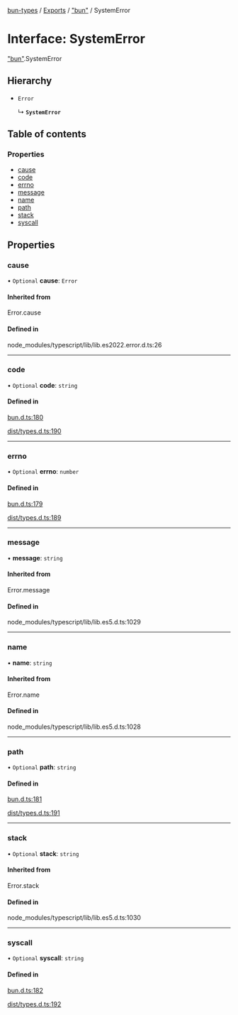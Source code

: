 [bun-types](../README.md) / [Exports](../modules.md) / ["bun"](../modules/bun_.md) / SystemError

# Interface: SystemError

["bun"](../modules/bun_.md).SystemError

## Hierarchy

- `Error`

  ↳ **`SystemError`**

## Table of contents

### Properties

- [cause](bun_.SystemError.md#cause)
- [code](bun_.SystemError.md#code)
- [errno](bun_.SystemError.md#errno)
- [message](bun_.SystemError.md#message)
- [name](bun_.SystemError.md#name)
- [path](bun_.SystemError.md#path)
- [stack](bun_.SystemError.md#stack)
- [syscall](bun_.SystemError.md#syscall)

## Properties

### cause

• `Optional` **cause**: `Error`

#### Inherited from

Error.cause

#### Defined in

node_modules/typescript/lib/lib.es2022.error.d.ts:26

___

### code

• `Optional` **code**: `string`

#### Defined in

[bun.d.ts:180](https://github.com/valgaze/bun-types/blob/5e53f27/bun.d.ts#L180)

[dist/types.d.ts:190](https://github.com/valgaze/bun-types/blob/5e53f27/dist/types.d.ts#L190)

___

### errno

• `Optional` **errno**: `number`

#### Defined in

[bun.d.ts:179](https://github.com/valgaze/bun-types/blob/5e53f27/bun.d.ts#L179)

[dist/types.d.ts:189](https://github.com/valgaze/bun-types/blob/5e53f27/dist/types.d.ts#L189)

___

### message

• **message**: `string`

#### Inherited from

Error.message

#### Defined in

node_modules/typescript/lib/lib.es5.d.ts:1029

___

### name

• **name**: `string`

#### Inherited from

Error.name

#### Defined in

node_modules/typescript/lib/lib.es5.d.ts:1028

___

### path

• `Optional` **path**: `string`

#### Defined in

[bun.d.ts:181](https://github.com/valgaze/bun-types/blob/5e53f27/bun.d.ts#L181)

[dist/types.d.ts:191](https://github.com/valgaze/bun-types/blob/5e53f27/dist/types.d.ts#L191)

___

### stack

• `Optional` **stack**: `string`

#### Inherited from

Error.stack

#### Defined in

node_modules/typescript/lib/lib.es5.d.ts:1030

___

### syscall

• `Optional` **syscall**: `string`

#### Defined in

[bun.d.ts:182](https://github.com/valgaze/bun-types/blob/5e53f27/bun.d.ts#L182)

[dist/types.d.ts:192](https://github.com/valgaze/bun-types/blob/5e53f27/dist/types.d.ts#L192)
